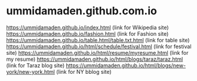 # ummidamaden.github.com.io
https://ummidamaden.github.io/index.html (link for Wikipedia site)
https://ummidamaden.github.io/fashion.html  (link for Fashion site)
https://ummidamaden.github.io/table.html/table.txt.html  (link for table site)
https://ummidamaden.github.io/html/schedule/festival.html  (link for festival site)
https://ummidamaden.github.io/html/resume/myresume.html  (link for my resume)
https://ummidamaden.github.io/html/blogs/taraz/taraz.html  (link for Taraz blog site)
https://ummidamaden.github.io/html/blogs/new-york/new-york.html  (link for NY bblog site)

